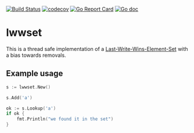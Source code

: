 [![Build Status](https://travis-ci.org/nishaad78/lwwset.svg?branch=master)](https://travis-ci.org/nishaad78/lwwset)
[![codecov](https://codecov.io/gh/nishaad78/lwwset/branch/master/graph/badge.svg)](https://codecov.io/gh/nishaad78/lwwset)
[![Go Report Card](https://goreportcard.com/badge/github.com/nishaad78/lwwset)](https://goreportcard.com/report/github.com/nishaad78/lwwset)
[![Go doc](http://img.shields.io/badge/go-documentation-blue.svg?style=flat-square
)](https://godoc.org/github.com/nishaad78/lwwset)

# lwwset
This is a thread safe implementation of a [Last-Write-Wins-Element-Set](https://en.wikipedia.org/wiki/Conflict-free_replicated_data_type#LWW-Element-Set_(Last-Write-Wins-Element-Set)) with a bias towards removals.

## Example usage
```go
s := lwwset.New()

s.Add('a')

ok := s.Lookup('a')
if ok {
    fmt.Println("we found it in the set")
}
```
